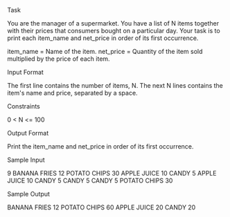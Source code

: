 Task

You are the manager of a supermarket.
You have a list of N items together with their prices that consumers bought on a particular day.
Your task is to print each item_name and net_price in order of its first occurrence.

item_name = Name of the item.
net_price = Quantity of the item sold multiplied by the price of each item.

Input Format

The first line contains the number of items, N.
The next N lines contains the item's name and price, separated by a space.

Constraints

0 < N <= 100

Output Format

Print the item_name and net_price in order of its first occurrence.

Sample Input

9
BANANA FRIES 12
POTATO CHIPS 30
APPLE JUICE 10
CANDY 5
APPLE JUICE 10
CANDY 5
CANDY 5
CANDY 5
POTATO CHIPS 30

Sample Output

BANANA FRIES 12
POTATO CHIPS 60
APPLE JUICE 20
CANDY 20